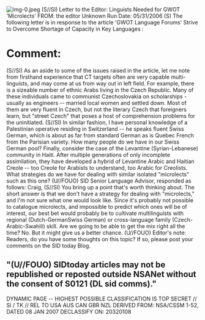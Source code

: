 ![img-0.jpeg](img-0.jpeg)
(S//SI) Letter to the Editor: Linguists Needed for GWOT 'Microlects'
FROM: the editor
Unknown
Run Date: 05/31/2006
(S) The following letter is in response to the article 'GWOT Language Forums' Strive to Overcome Shortage of Capacity in Key Languages :

# Comment: 

(S//SI) As an aside to some of the issues raised in the article, let me note from firsthand experience that CT targets often are very capable multi-linguists, and may come at us from way out in left field. For example, there is a sizeable number of ethnic Arabs living in the Czech Republic. Many of these individuals came to communist Czechoslovakia on scholarships -usually as engineers -- married local women and settled down. Most of them are very fluent in Czech, but not the literary Czech that foreigners learn, but "street Czech" that poses a host of comprehension problems for the uninitiated.
(S//SI) In similar fashion, I have personal knowledge of a Palestinian operative residing in Switzerland -- he speaks fluent Swiss German, which is about as far from standard German as is Quebec French from the Parisian variety. How many people do we have in our Swiss German pool? Finally, consider the case of the Levantine (Syrian-Lebanese) community in Haiti. After multiple generations of only incomplete assimilation, they have developed a hybrid of Levantine Arabic and Haitian Creole -- too Creole for Arabists to understand, too Arabic for Creolists. What strategies do we have for dealing with similar isolated "microlects" such as this one?
(U//FOUO) SID Senior Language Advisor, responded as follows:
Craig,
(S//SI) You bring up a point that's worth thinking about. The short answer is that we don't have a strategy for dealing with "microlects," and I'm not sure what one would look like. Since it's probably not possible to catalogue microlects, and impossible to predict which ones will be of interest, our best bet would probably be to cultivate multilinguists with regional (Dutch-GermanSwiss German) or cross-language family (Czech-Arabic-Swahili) skill. Are we going to be able to get the mix right all the time? No. But it might give us a better chance.
(U//FOUO) Editor's note: Readers, do you have some thoughts on this topic? If so, please post your comments on the SID today Blog.

## "(U//FOUO) SIDtoday articles may not be republished or reposted outside NSANet without the consent of S0121 (DL sid comms)."

DYNAMIC PAGE -- HIGHEST POSSIBLE CLASSIFICATION IS TOP SECRET // SI / TK // REL TO USA AUS CAN GBR NZL DERIVED FROM: NSA/CSSM 1-52, DATED 08 JAN 2007 DECLASSIFY ON: 20320108

